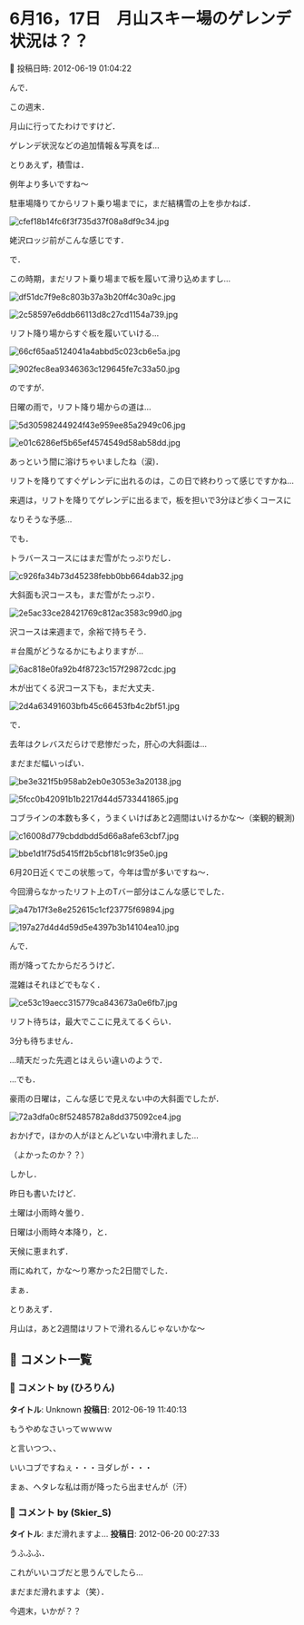# 6月16，17日　月山スキー場のゲレンデ状況は？？

📅 投稿日時: 2012-06-19 01:04:22

んで．


この週末．


月山に行ってたわけですけど．





ゲレンデ状況などの追加情報＆写真をば…





とりあえず，積雪は．


例年より多いですね～





駐車場降りてからリフト乗り場までに，まだ結構雪の上を歩かねば．




![cfef18b14fc6f3f735d37f08a8df9c34.jpg](images/cfef18b14fc6f3f735d37f08a8df9c34.jpg)




姥沢ロッジ前がこんな感じです．





で．


この時期，まだリフト乗り場まで板を履いて滑り込めますし…




![df51dc7f9e8c803b37a3b20ff4c30a9c.jpg](images/df51dc7f9e8c803b37a3b20ff4c30a9c.jpg)






![2c58597e6ddb66113d8c27cd1154a739.jpg](images/2c58597e6ddb66113d8c27cd1154a739.jpg)







リフト降り場からすぐ板を履いていける…




![66cf65aa5124041a4abbd5c023cb6e5a.jpg](images/66cf65aa5124041a4abbd5c023cb6e5a.jpg)






![902fec8ea9346363c129645fe7c33a50.jpg](images/902fec8ea9346363c129645fe7c33a50.jpg)




のですが．





日曜の雨で，リフト降り場からの道は…




![5d30598244924f43e959ee85a2949c06.jpg](images/5d30598244924f43e959ee85a2949c06.jpg)






![e01c6286ef5b65ef4574549d58ab58dd.jpg](images/e01c6286ef5b65ef4574549d58ab58dd.jpg)




あっという間に溶けちゃいましたね（涙)．





リフトを降りてすぐゲレンデに出れるのは，この日で終わりって感じですかね…


来週は，リフトを降りてゲレンデに出るまで，板を担いで3分ほど歩くコースに


なりそうな予感…





でも．


トラバースコースにはまだ雪がたっぷりだし．




![c926fa34b73d45238febb0bb664dab32.jpg](images/c926fa34b73d45238febb0bb664dab32.jpg)







大斜面も沢コースも，まだ雪がたっぷり．




![2e5ac33ce28421769c812ac3583c99d0.jpg](images/2e5ac33ce28421769c812ac3583c99d0.jpg)




沢コースは来週まで，余裕で持ちそう．


＃台風がどうなるかにもよりますが…




![6ac818e0fa92b4f8723c157f29872cdc.jpg](images/6ac818e0fa92b4f8723c157f29872cdc.jpg)




木が出てくる沢コース下も，まだ大丈夫．




![2d4a63491603bfb45c66453fb4c2bf51.jpg](images/2d4a63491603bfb45c66453fb4c2bf51.jpg)







で．


去年はクレバスだらけで悲惨だった，肝心の大斜面は…


まだまだ幅いっぱい．




![be3e321f5b958ab2eb0e3053e3a20138.jpg](images/be3e321f5b958ab2eb0e3053e3a20138.jpg)









![5fcc0b42091b1b2217d44d5733441865.jpg](images/5fcc0b42091b1b2217d44d5733441865.jpg)




コブラインの本数も多く，うまくいけばあと2週間はいけるかな～（楽観的観測)




![c16008d779cbddbdd5d66a8afe63cbf7.jpg](images/c16008d779cbddbdd5d66a8afe63cbf7.jpg)









![bbe1d1f75d5415ff2b5cbf181c9f35e0.jpg](images/bbe1d1f75d5415ff2b5cbf181c9f35e0.jpg)




6月20日近くでこの状態って，今年は雪が多いですね～．





今回滑らなかったリフト上のTバー部分はこんな感じでした．




![a47b17f3e8e252615c1cf23775f69894.jpg](images/a47b17f3e8e252615c1cf23775f69894.jpg)









![197a27d4d4d59d5e4397b3b14104ea10.jpg](images/197a27d4d4d59d5e4397b3b14104ea10.jpg)







んで．


雨が降ってたからだろうけど．


混雑はそれほどでもなく．




![ce53c19aecc315779ca843673a0e6fb7.jpg](images/ce53c19aecc315779ca843673a0e6fb7.jpg)




リフト待ちは，最大でここに見えてるくらい．


3分も待ちません．


…晴天だった先週とはえらい違いのようで．





…でも．


豪雨の日曜は，こんな感じで見えない中の大斜面でしたが．




![72a3dfa0c8f52485782a8dd375092ce4.jpg](images/72a3dfa0c8f52485782a8dd375092ce4.jpg)




おかげで，ほかの人がほとんどいない中滑れました…


（よかったのか？？）





しかし．


昨日も書いたけど．


土曜は小雨時々曇り．


日曜は小雨時々本降り，と．


天候に恵まれず．


雨にぬれて，かな～り寒かった2日間でした．





まぁ．


とりあえず．


月山は，あと2週間はリフトで滑れるんじゃないかな～

## 💬 コメント一覧

### 💬 コメント by (ひろりん)
**タイトル**: Unknown
**投稿日**: 2012-06-19 11:40:13

もうやめなさいってｗｗｗｗ

と言いつつ、、

いいコブですねぇ・・・ヨダレが・・・

まぁ、ヘタレな私は雨が降ったら出ませんが（汗）

### 💬 コメント by (Skier_S)
**タイトル**: まだ滑れますよ…
**投稿日**: 2012-06-20 00:27:33

うふふふ．

これがいいコブだと思うんでしたら…

まだまだ滑れますよ（笑）．



今週末，いかが？？


